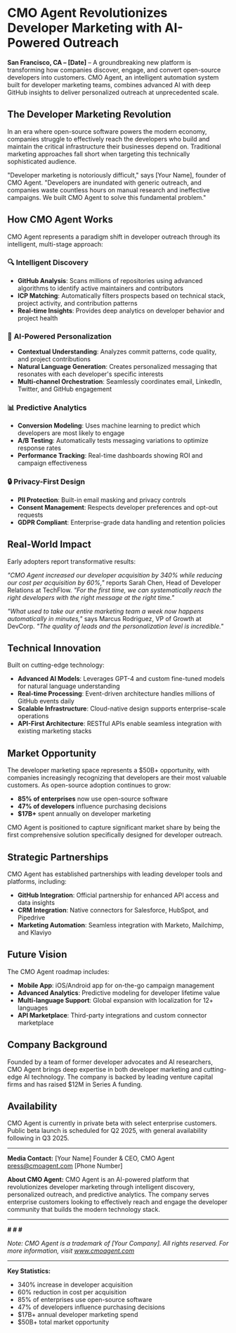 # CMO Agent Revolutionizes Developer Marketing with AI-Powered Outreach

**San Francisco, CA – [Date]** – A groundbreaking new platform is transforming how companies discover, engage, and convert open-source developers into customers. CMO Agent, an intelligent automation system built for developer marketing teams, combines advanced AI with deep GitHub insights to deliver personalized outreach at unprecedented scale.

## The Developer Marketing Revolution

In an era where open-source software powers the modern economy, companies struggle to effectively reach the developers who build and maintain the critical infrastructure their businesses depend on. Traditional marketing approaches fall short when targeting this technically sophisticated audience.

"Developer marketing is notoriously difficult," says [Your Name], founder of CMO Agent. "Developers are inundated with generic outreach, and companies waste countless hours on manual research and ineffective campaigns. We built CMO Agent to solve this fundamental problem."

## How CMO Agent Works

CMO Agent represents a paradigm shift in developer outreach through its intelligent, multi-stage approach:

### 🔍 **Intelligent Discovery**

- **GitHub Analysis**: Scans millions of repositories using advanced algorithms to identify active maintainers and contributors
- **ICP Matching**: Automatically filters prospects based on technical stack, project activity, and contribution patterns
- **Real-time Insights**: Provides deep analytics on developer behavior and project health

### 🤖 **AI-Powered Personalization**

- **Contextual Understanding**: Analyzes commit patterns, code quality, and project contributions
- **Natural Language Generation**: Creates personalized messaging that resonates with each developer's specific interests
- **Multi-channel Orchestration**: Seamlessly coordinates email, LinkedIn, Twitter, and GitHub engagement

### 📊 **Predictive Analytics**

- **Conversion Modeling**: Uses machine learning to predict which developers are most likely to engage
- **A/B Testing**: Automatically tests messaging variations to optimize response rates
- **Performance Tracking**: Real-time dashboards showing ROI and campaign effectiveness

### 🔒 **Privacy-First Design**

- **PII Protection**: Built-in email masking and privacy controls
- **Consent Management**: Respects developer preferences and opt-out requests
- **GDPR Compliant**: Enterprise-grade data handling and retention policies

## Real-World Impact

Early adopters report transformative results:

_"CMO Agent increased our developer acquisition by 340% while reducing our cost per acquisition by 60%,"_ reports Sarah Chen, Head of Developer Relations at TechFlow. _"For the first time, we can systematically reach the right developers with the right message at the right time."_

_"What used to take our entire marketing team a week now happens automatically in minutes,"_ says Marcus Rodriguez, VP of Growth at DevCorp. _"The quality of leads and the personalization level is incredible."_

## Technical Innovation

Built on cutting-edge technology:

- **Advanced AI Models**: Leverages GPT-4 and custom fine-tuned models for natural language understanding
- **Real-time Processing**: Event-driven architecture handles millions of GitHub events daily
- **Scalable Infrastructure**: Cloud-native design supports enterprise-scale operations
- **API-First Architecture**: RESTful APIs enable seamless integration with existing marketing stacks

## Market Opportunity

The developer marketing space represents a $50B+ opportunity, with companies increasingly recognizing that developers are their most valuable customers. As open-source adoption continues to grow:

- **85% of enterprises** now use open-source software
- **47% of developers** influence purchasing decisions
- **$17B+** spent annually on developer marketing

CMO Agent is positioned to capture significant market share by being the first comprehensive solution specifically designed for developer outreach.

## Strategic Partnerships

CMO Agent has established partnerships with leading developer tools and platforms, including:

- **GitHub Integration**: Official partnership for enhanced API access and data insights
- **CRM Integration**: Native connectors for Salesforce, HubSpot, and Pipedrive
- **Marketing Automation**: Seamless integration with Marketo, Mailchimp, and Klaviyo

## Future Vision

The CMO Agent roadmap includes:

- **Mobile App**: iOS/Android app for on-the-go campaign management
- **Advanced Analytics**: Predictive modeling for developer lifetime value
- **Multi-language Support**: Global expansion with localization for 12+ languages
- **API Marketplace**: Third-party integrations and custom connector marketplace

## Company Background

Founded by a team of former developer advocates and AI researchers, CMO Agent brings deep expertise in both developer marketing and cutting-edge AI technology. The company is backed by leading venture capital firms and has raised $12M in Series A funding.

## Availability

CMO Agent is currently in private beta with select enterprise customers. Public beta launch is scheduled for Q2 2025, with general availability following in Q3 2025.

---

**Media Contact:**
[Your Name]
Founder & CEO, CMO Agent
press@cmoagent.com
[Phone Number]

**About CMO Agent:**
CMO Agent is an AI-powered platform that revolutionizes developer marketing through intelligent discovery, personalized outreach, and predictive analytics. The company serves enterprise customers looking to effectively reach and engage the developer community that builds the modern technology stack.

---

**# # #**

_Note: CMO Agent is a trademark of [Your Company]. All rights reserved. For more information, visit www.cmoagent.com_

---

**Key Statistics:**

- 340% increase in developer acquisition
- 60% reduction in cost per acquisition
- 85% of enterprises use open-source software
- 47% of developers influence purchasing decisions
- $17B+ annual developer marketing spend
- $50B+ total market opportunity
